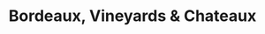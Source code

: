 ---
category: river
title: Bordeaux, Vineyards & Chateaux
class: bordeaux-vineyards-and-chateaux
cruiseline: Uniworld River Cruises – River Royale
special-info: Luxury Special offer
price: 1499
nights: 7
cruise-url: http://www.planetcruise.co.uk/uniworld-river-cruises/river-royale/07-august-2016/104714?referrersiteid=970
---